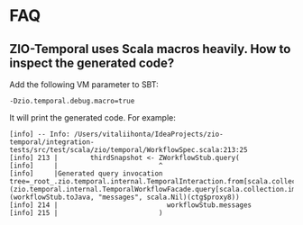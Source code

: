 # FAQ

## ZIO-Temporal uses Scala macros heavily. How to inspect the generated code?
Add the following VM parameter to SBT:  
```
-Dzio.temporal.debug.macro=true
```

It will print the generated code. For example:  
```shell
[info] -- Info: /Users/vitaliihonta/IdeaProjects/zio-temporal/integration-tests/src/test/scala/zio/temporal/WorkflowSpec.scala:213:25 
[info] 213 |        thirdSnapshot <- ZWorkflowStub.query(
[info]     |                         ^
[info]     |Generated query invocation tree=_root_.zio.temporal.internal.TemporalInteraction.from[scala.collection.immutable.List[scala.Predef.String]](zio.temporal.internal.TemporalWorkflowFacade.query[scala.collection.immutable.List[scala.Predef.String]](workflowStub.toJava, "messages", scala.Nil)(ctg$proxy8))
[info] 214 |                           workflowStub.messages
[info] 215 |                         )
```
